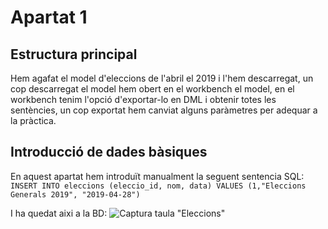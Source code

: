 # Apartat 1
## Estructura principal
Hem agafat el model d'eleccions de l'abril el 2019 i l'hem descarregat, un cop descarregat el model hem obert en el workbench el model,
en el workbench tenim l'opció d'exportar-lo en DML i obtenir totes les sentències, un cop exportat hem canviat alguns paràmetres per
adequar a la pràctica.

## Introducció de dades bàsiques
En aquest apartat hem introduït manualment la seguent sentencia SQL: 
`INSERT INTO eleccions (eleccio_id, nom, data)
VALUES (1,"Eleccions Generals 2019", "2019-04-28")`

I ha quedat aixi a la BD:
![Captura taula "Eleccions"](https://github.com/sonieva/Eleccions/blob/master/Documentaci%C3%B3/Imatges/taula_eleccions.png)